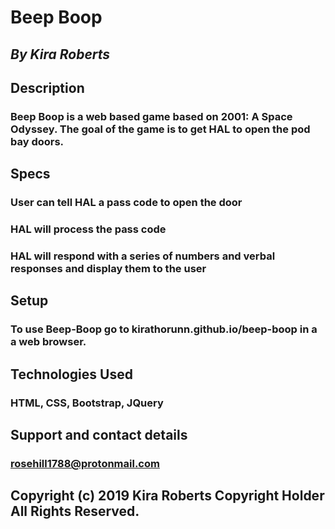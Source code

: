 # Beep Boop

## _By Kira Roberts_

## Description

### Beep Boop is a web based game based on 2001: A Space Odyssey. The goal of the game is to get HAL to open the pod bay doors.

## Specs

### User can tell HAL a pass code to open the door

### HAL will process the pass code

### HAL will respond with a series of numbers and verbal responses and display them to the user

## Setup

### To use Beep-Boop go to kirathorunn.github.io/beep-boop in a a web browser.

## Technologies Used

### HTML, CSS, Bootstrap, JQuery

## Support and contact details

### rosehill1788@protonmail.com

## Copyright (c) 2019 Kira Roberts Copyright Holder All Rights Reserved.
